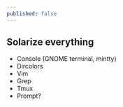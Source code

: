 ```yaml
---
published: false
---
```


## Solarize everything

* Console (GNOME terminal, mintty)
* Dircolors
* Vim
* Grep
* Tmux
* Prompt?
